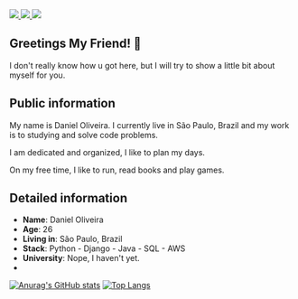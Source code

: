 <div>
    <a target='_blank' href="https://linkedin.com/in/daniel-oli">
        <img src="https://img.shields.io/badge/LinkedIn-0077B5?style=for-the-badge&logo=linkedin&logoColor=white">
    </a>
    <a target='_blank' href="https://twitter.com/https://twitter.com/DevDaniiel">
        <img src="https://img.shields.io/badge/Twitter-1DA1F2?style=for-the-badge&logo=twitter&logoColor=white">
    </a>
    <a target='_blank' href="https://dev.to/duno">
        <img src="https://img.shields.io/badge/dev.to-0A0A0A?style=for-the-badge&logo=dev.to&logoColor=white">
    </a>
    
</div>

## Greetings My Friend! 👋

I don't really know how u got here, but I will try to show a little bit about myself for you.

## Public information

My name is Daniel Oliveira. I currently live in São Paulo, Brazil and my work is to studying and solve code problems. 

I am dedicated and organized, I like to plan my days. 

On my free time, I like to run, read books and play games.

## Detailed information

* **Name**: Daniel Oliveira
* **Age**: 26
* **Living in**: São Paulo, Brazil
* **Stack**: Python - Django - Java - SQL - AWS
* **University**: Nope, I haven't yet.
* 
[![Anurag's GitHub stats](https://github-readme-stats.vercel.app/api?username=daniel-oli)](https://github.com/daniel-oli/github-readme-stats)
[![Top Langs](https://github-readme-stats.vercel.app/api/top-langs/?username=daniel-oli&layout=compact)](https://github.com/daniel-oli/github-readme-stats)
